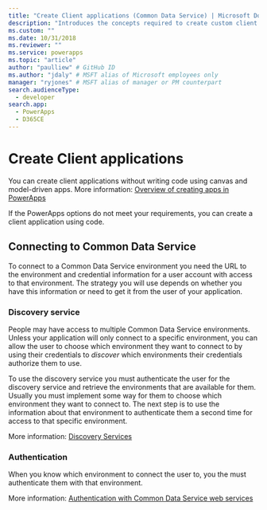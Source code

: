 ```yaml
---
title: "Create Client applications (Common Data Service) | Microsoft Docs" # Intent and product brand in a unique string of 43-59 chars including spaces
description: "Introduces the concepts required to create custom client applications that connect to Common Data Service using code." # 115-145 characters including spaces. This abstract displays in the search result.
ms.custom: ""
ms.date: 10/31/2018
ms.reviewer: ""
ms.service: powerapps
ms.topic: "article"
author: "paulliew" # GitHub ID
ms.author: "jdaly" # MSFT alias of Microsoft employees only
manager: "ryjones" # MSFT alias of manager or PM counterpart
search.audienceType: 
  - developer
search.app: 
  - PowerApps
  - D365CE
---
```

# Create Client applications

You can create client applications without writing code using canvas and model-driven apps.
More information: [Overview of creating apps in PowerApps](../../maker/index.md)

If the PowerApps options do not meet your requirements, you can create a client application using code.

## Connecting to Common Data Service

To connect to a Common Data Service environment you need the URL to the environment and credential information for a user account with access to that environment. The strategy you will use depends on whether you have this information or need to get it from the user of your application. 

### Discovery service

People may have access to multiple Common Data Service environments. Unless your application will only connect to a specific environment, you can allow the user to choose which environment they want to connect to by using their credentials to *discover* which environments their credentials authorize them to use. 

To use the discovery service you must authenticate the user for the discovery service and retrieve the environments that are available for them. Usually you must implement some way for them to choose which environment they want to connect to. The next step is to use the information about that environment to authenticate them a second time for access to that specific environment.

More information: [Discovery Services](discovery-service.md)

### Authentication

When you know which environment to connect the user to, you the must authenticate them with that environment.

More information: [Authentication with Common Data Service web services](authentication.md)